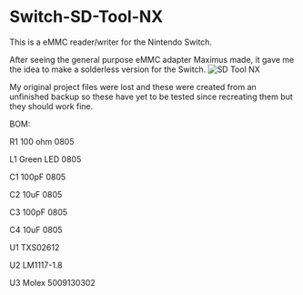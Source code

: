 # Switch-SD-Tool-NX
This is a eMMC reader/writer for the Nintendo Switch. 

After seeing the general purpose eMMC adapter Maximus made, it gave me the idea to make a solderless version for the Switch.
![SD Tool NX](https://i.imgur.com/nQfsjcL.jpg)

My original project files were lost and these were created from an unfinished backup so these have yet to be tested since recreating them but they should work fine.

BOM:

R1 100 ohm 0805

L1 Green LED 0805

C1 100pF 0805

C2 10uF 0805

C3 100pF 0805

C4 10uF 0805

U1 TXS02612

U2 LM1117-1.8

U3 Molex 5009130302
